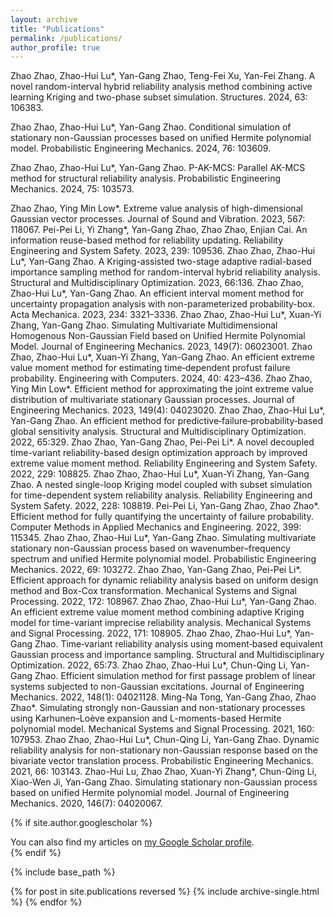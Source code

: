 ```yaml
---
layout: archive
title: "Publications"
permalink: /publications/
author_profile: true
---
```


Zhao Zhao, Zhao-Hui Lu*, Yan-Gang Zhao, Teng-Fei Xu, Yan-Fei Zhang. A novel random-interval hybrid reliability analysis method combining active learning Kriging and two-phase subset simulation. Structures. 2024, 63: 106383.

Zhao Zhao, Zhao-Hui Lu*, Yan-Gang Zhao. Conditional simulation of stationary non-Gaussian processes based on unified Hermite polynomial model. Probabilistic Engineering Mechanics. 2024, 76: 103609.

Zhao Zhao, Zhao-Hui Lu*, Yan-Gang Zhao. P-AK-MCS: Parallel AK-MCS method for structural reliability analysis. Probabilistic Engineering Mechanics. 2024, 75: 103573.

Zhao Zhao, Ying Min Low*. Extreme value analysis of high-dimensional Gaussian vector processes. Journal of Sound and Vibration. 2023, 567: 118067.
Pei-Pei Li, Yi Zhang*, Yan-Gang Zhao, Zhao Zhao, Enjian Cai. An information reuse-based method for reliability updating. Reliability Engineering and System Safety. 2023, 239: 109536.
Zhao Zhao, Zhao-Hui Lu*, Yan-Gang Zhao. A Kriging-assisted two-stage adaptive radial-based importance sampling method for random-interval hybrid reliability analysis. Structural and Multidisciplinary Optimization. 2023, 66:136.
Zhao Zhao, Zhao-Hui Lu*, Yan-Gang Zhao. An efficient interval moment method for uncertainty propagation analysis with non-parameterized probability-box. Acta Mechanica. 2023, 234: 3321–3336.
Zhao Zhao, Zhao-Hui Lu*, Xuan-Yi Zhang, Yan-Gang Zhao. Simulating Multivariate Multidimensional Homogenous Non-Gaussian Field based on Unified Hermite Polynomial Model. Journal of Engineering Mechanics. 2023, 149(7): 06023001.
Zhao Zhao, Zhao-Hui Lu*, Xuan-Yi Zhang, Yan-Gang Zhao. An efficient extreme value moment method for estimating time‑dependent profust failure probability. Engineering with Computers. 2024, 40: 423–436.
Zhao Zhao, Ying Min Low*. Efficient method for approximating the joint extreme value distribution of multivariate stationary Gaussian processes. Journal of Engineering Mechanics. 2023, 149(4): 04023020.
Zhao Zhao, Zhao-Hui Lu*, Yan-Gang Zhao. An efficient method for predictive‑failure‑probability‑based global sensitivity analysis. Structural and Multidisciplinary Optimization. 2022, 65:329.
Zhao Zhao, Yan-Gang Zhao, Pei-Pei Li*. A novel decoupled time-variant reliability-based design optimization approach by improved extreme value moment method. Reliability Engineering and System Safety. 2022, 229: 108825.
Zhao Zhao, Zhao-Hui Lu*, Xuan-Yi Zhang, Yan-Gang Zhao. A nested single-loop Kriging model coupled with subset simulation for time-dependent system reliability analysis. Reliability Engineering and System Safety. 2022, 228: 108819.
Pei-Pei Li, Yan-Gang Zhao, Zhao Zhao*. Efficient method for fully quantifying the uncertainty of failure probability. Computer Methods in Applied Mechanics and Engineering. 2022, 399: 115345.
Zhao Zhao, Zhao-Hui Lu*, Yan-Gang Zhao. Simulating multivariate stationary non-Gaussian process based on wavenumber–frequency spectrum and unified Hermite polynomial model. Probabilistic Engineering Mechanics. 2022, 69: 103272.
Zhao Zhao, Yan-Gang Zhao, Pei-Pei Li*. Efficient approach for dynamic reliability analysis based on uniform design method and Box-Cox transformation. Mechanical Systems and Signal Processing. 2022, 172: 108967.
Zhao Zhao, Zhao-Hui Lu*, Yan-Gang Zhao. An efficient extreme value moment method combining adaptive Kriging model for time-variant imprecise reliability analysis. Mechanical Systems and Signal Processing. 2022, 171: 108905.
Zhao Zhao, Zhao-Hui Lu*, Yan-Gang Zhao. Time‑variant reliability analysis using moment‑based equivalent Gaussian process and importance sampling. Structural and Multidisciplinary Optimization. 2022, 65:73.
Zhao Zhao, Zhao-Hui Lu*, Chun-Qing Li, Yan-Gang Zhao. Efficient simulation method for first passage problem of linear systems subjected to non-Gaussian excitations. Journal of Engineering Mechanics. 2022, 148(1): 04021128.
Ming-Na Tong, Yan-Gang Zhao, Zhao Zhao*. Simulating strongly non-Gaussian and non-stationary processes using Karhunen–Loève expansion and L-moments-based Hermite polynomial model. Mechanical Systems and Signal Processing. 2021, 160: 107953.
Zhao Zhao, Zhao-Hui Lu*, Chun-Qing Li, Yan-Gang Zhao. Dynamic reliability analysis for non-stationary non-Gaussian response based on the bivariate vector translation process. Probabilistic Engineering Mechanics. 2021, 66: 103143.
Zhao-Hui Lu, Zhao Zhao, Xuan-Yi Zhang*, Chun-Qing Li, Xiao-Wen Ji, Yan-Gang Zhao. Simulating stationary non-Gaussian process based on unified Hermite polynomial model. Journal of Engineering Mechanics. 2020, 146(7): 04020067.

{% if site.author.googlescholar %}
  <div class="wordwrap">You can also find my articles on <a href="{{site.author.googlescholar}}">my Google Scholar profile</a>.</div>
{% endif %}

{% include base_path %}

{% for post in site.publications reversed %}
  {% include archive-single.html %}
{% endfor %}
